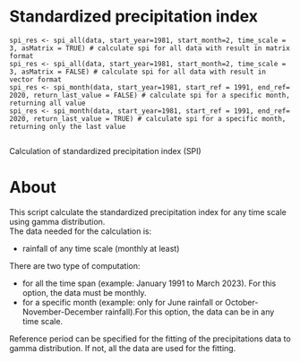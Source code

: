 # Standardized precipitation index
```
spi_res <- spi_all(data, start_year=1981, start_month=2, time_scale = 3, asMatrix = TRUE) # calculate spi for all data with result in matrix format
spi_res <- spi_all(data, start_year=1981, start_month=2, time_scale = 3, asMatrix = FALSE) # calculate spi for all data with result in vector format
spi_res <- spi_month(data, start_year=1981, start_ref = 1991, end_ref= 2020, return_last_value = FALSE) # calculate spi for a specific month, returning all value
spi_res <- spi_month(data, start_year=1981, start_ref = 1991, end_ref= 2020, return_last_value = TRUE) # calculate spi for a specific month, returning only the last value


```

Calculation of standardized precipitation index (SPI)

# About
This script calculate the standardized precipitation index for any time scale using gamma distribution. </br>
The data needed for the calculation is:
* rainfall of any time scale (monthly at least)

There are two type of computation:

* for all the time span (example: January 1991 to March 2023). For this option, the data must be monthly.
* for a specific month (example: only for June rainfall or October-November-December rainfall).For this option, the data can be in any time scale.

Reference period can be specified for the fitting of the precipitations data to gamma distribution. If not, all the data are used for the fitting. 